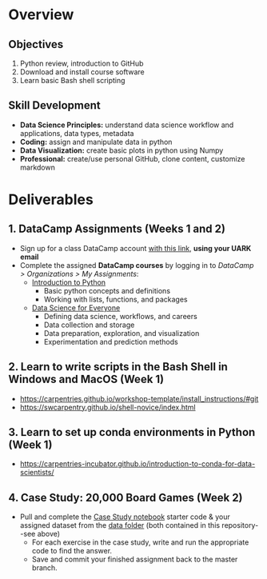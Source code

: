 # Overview
## Objectives
1. Python review, introduction to GitHub
2. Download and install course software
3. Learn basic Bash shell scripting

## Skill Development
* **Data Science Principles:** understand data science workflow and applications, data types, metadata
* **Coding:** assign and manipulate data in python
* **Data Visualization:** create basic plots in python using Numpy
* **Professional:** create/use personal GitHub, clone content, customize markdown


# Deliverables
## 1. DataCamp Assignments (Weeks 1 and 2)
* Sign up for a class DataCamp account [with this link](https://www.datacamp.com/groups/shared_links/3312cfd78acb27a8fcb9593b540119e6b6232fde2050f31ab675a1dfcc9252d4), **using your UARK email**
* Complete the assigned **DataCamp courses** by logging in to *DataCamp > Organizations > My Assignments*:
    * [Introduction to Python](https://learn.datacamp.com/courses/intro-to-python-for-data-science)
        * Basic python concepts and definitions
        * Working with lists, functions, and packages
    * [Data Science for Everyone](https://learn.datacamp.com/courses/data-science-for-everyone)
        * Defining data science, workflows, and careers
        * Data collection and storage
        * Data preparation, exploration, and visualization
        * Experimentation and prediction methods

## 2. Learn to write scripts in the Bash Shell in Windows and MacOS (Week 1)
* https://carpentries.github.io/workshop-template/install_instructions/#git
* https://swcarpentry.github.io/shell-novice/index.html

## 3. Learn to set up conda environments in Python (Week 1)
* https://carpentries-incubator.github.io/introduction-to-conda-for-data-scientists/

## 4. Case Study: 20,000 Board Games (Week 2)

* Pull and complete the [Case Study notebook](https://git.uark.edu/dasc-2113/module-01/-/blob/master/Case_Study_-_20_000_Board_Games_-_Student.ipynb) starter code & your assigned dataset from the [data folder](https://git.uark.edu/dasc-2113/module-01/-/tree/master/Data) (both contained in this repository--see above) 
    * For each exercise in the case study, write and run the appropriate code to find the answer.
    * Save and commit your finished assignment back to the master branch. 

